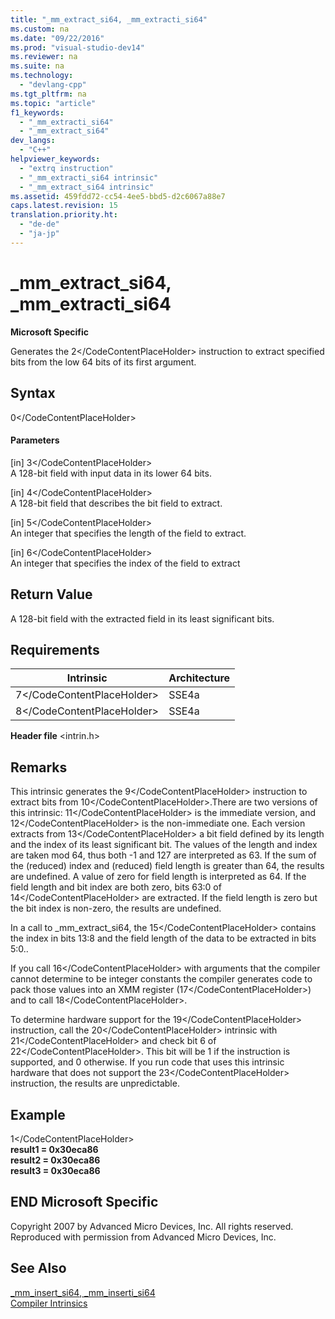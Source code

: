 ```yaml
---
title: "_mm_extract_si64, _mm_extracti_si64"
ms.custom: na
ms.date: "09/22/2016"
ms.prod: "visual-studio-dev14"
ms.reviewer: na
ms.suite: na
ms.technology: 
  - "devlang-cpp"
ms.tgt_pltfrm: na
ms.topic: "article"
f1_keywords: 
  - "_mm_extracti_si64"
  - "_mm_extract_si64"
dev_langs: 
  - "C++"
helpviewer_keywords: 
  - "extrq instruction"
  - "_mm_extracti_si64 intrinsic"
  - "_mm_extract_si64 intrinsic"
ms.assetid: 459fdd72-cc54-4ee5-bbd5-d2c6067a88e7
caps.latest.revision: 15
translation.priority.ht: 
  - "de-de"
  - "ja-jp"
---
```

# _mm_extract_si64, _mm_extracti_si64
**Microsoft Specific**  
  
 Generates the <CodeContentPlaceHolder>2\</CodeContentPlaceHolder> instruction to extract specified bits from the low 64 bits of its first argument.  
  
## Syntax  
  
<CodeContentPlaceHolder>0\</CodeContentPlaceHolder>  
#### Parameters  
 [in] <CodeContentPlaceHolder>3\</CodeContentPlaceHolder>  
 A 128-bit field with input data in its lower 64 bits.  
  
 [in]  <CodeContentPlaceHolder>4\</CodeContentPlaceHolder>  
 A 128-bit field that describes the bit field to extract.  
  
 [in]  <CodeContentPlaceHolder>5\</CodeContentPlaceHolder>  
 An integer that specifies the length of the field to extract.  
  
 [in]  <CodeContentPlaceHolder>6\</CodeContentPlaceHolder>  
 An integer that specifies the index of the field to extract  
  
## Return Value  
 A 128-bit field with the extracted field in its least significant bits.  
  
## Requirements  
  
|Intrinsic|Architecture|  
|---------------|------------------|  
|<CodeContentPlaceHolder>7\</CodeContentPlaceHolder>|SSE4a|  
|<CodeContentPlaceHolder>8\</CodeContentPlaceHolder>|SSE4a|  
  
 **Header file** \<intrin.h>  
  
## Remarks  
 This intrinsic generates the <CodeContentPlaceHolder>9\</CodeContentPlaceHolder> instruction to extract bits from <CodeContentPlaceHolder>10\</CodeContentPlaceHolder>.There are two versions of this intrinsic: <CodeContentPlaceHolder>11\</CodeContentPlaceHolder> is the immediate version, and <CodeContentPlaceHolder>12\</CodeContentPlaceHolder> is the non-immediate one.  Each version extracts from <CodeContentPlaceHolder>13\</CodeContentPlaceHolder> a bit field defined by its length and the index of its least significant bit. The values of the length and index are taken mod 64, thus both -1 and 127 are interpreted as 63. If the sum of the (reduced) index and (reduced) field length is greater than 64, the results are undefined. A value of zero for field length is interpreted as 64. If the field length and bit index are both zero, bits 63:0 of <CodeContentPlaceHolder>14\</CodeContentPlaceHolder> are extracted. If the field length is zero but the bit index is non-zero, the results are undefined.  
  
 In a call to _mm_extract_si64, the <CodeContentPlaceHolder>15\</CodeContentPlaceHolder> contains the index in bits 13:8 and the field length of the data to be extracted in bits 5:0..  
  
 If you call <CodeContentPlaceHolder>16\</CodeContentPlaceHolder> with arguments that the compiler cannot determine to be integer constants the compiler generates code to pack those values into an XMM register (<CodeContentPlaceHolder>17\</CodeContentPlaceHolder>) and to call <CodeContentPlaceHolder>18\</CodeContentPlaceHolder>.  
  
 To determine hardware support for the <CodeContentPlaceHolder>19\</CodeContentPlaceHolder> instruction, call the <CodeContentPlaceHolder>20\</CodeContentPlaceHolder> intrinsic with <CodeContentPlaceHolder>21\</CodeContentPlaceHolder> and check bit 6 of <CodeContentPlaceHolder>22\</CodeContentPlaceHolder>. This bit will be 1 if the instruction is supported, and 0 otherwise. If you run code that uses this intrinsic hardware that does not support the <CodeContentPlaceHolder>23\</CodeContentPlaceHolder> instruction, the results are unpredictable.  
  
## Example  
  
<CodeContentPlaceHolder>1\</CodeContentPlaceHolder>  
 **result1 = 0x30eca86**  
**result2 = 0x30eca86**  
**result3 = 0x30eca86**   
## END Microsoft Specific  
 Copyright 2007 by Advanced Micro Devices, Inc. All rights reserved. Reproduced with permission from Advanced Micro Devices, Inc.  
  
## See Also  
 [_mm_insert_si64, _mm_inserti_si64](../vs140/_mm_insert_si64--_mm_inserti_si64.md)   
 [Compiler Intrinsics](../vs140/compiler-intrinsics.md)